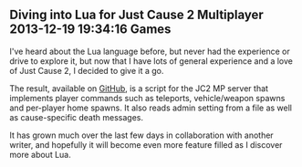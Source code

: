 Diving into Lua for Just Cause 2 Multiplayer
2013-12-19 19:34:16
Games
---

I've heard about the Lua language before, but never had the experience or drive to explore it, but now that I have lots of general experience and a love of Just Cause 2, I decided to give it a go.

The result, available on <a href="https://github.com/C-D-Lewis/jc2-mp-cl">GitHub</a>, is a script for the JC2 MP server that implements player commands such as teleports, vehicle/weapon spawns and per-player home spawns. It also reads admin setting from a file as well as cause-specific death messages.

It has grown much over the last few days in collaboration with another writer, and hopefully it will become even more feature filled as I discover more about Lua.
